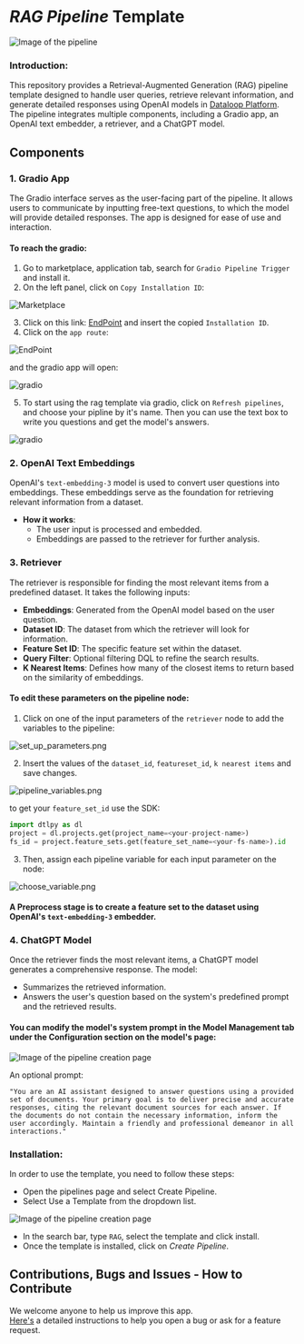 # *RAG Pipeline* Template

<img src="assets/rag_template.png" alt="Image of the pipeline">

### Introduction:

This repository provides a Retrieval-Augmented Generation (RAG) pipeline template designed to handle user queries,
retrieve relevant information, and generate detailed responses using OpenAI models
in [Dataloop Platform](https://dataloop.ai/).
The pipeline integrates multiple components, including a Gradio app, an OpenAI text embedder, a retriever, and a ChatGPT
model.

## Components

### 1. Gradio App

The Gradio interface serves as the user-facing part of the pipeline. It allows users to communicate by inputting
free-text questions, to which the model will provide detailed responses. The app is designed for ease of use and
interaction.

#### To reach the gradio:

1. Go to marketplace, application tab, search for `Gradio Pipeline Trigger` and install it.
2. On the left panel, click on `Copy Installation ID`:

<img src="assets/marketplace.png" alt="Marketplace">

3. Click on this link: [EndPoint](https://gate.dataloop.ai/api/v1/apps/<installation_id>) and insert the copied `Installation ID`.
4. Click on the `app route`:

<img src="assets/endpoint.png" alt="EndPoint">

and the gradio app will open:

<img src="assets/gradio.png" alt="gradio">

5. To start using the rag template via gradio, click on `Refresh pipelines`, and choose your pipline by it's name. Then you can use the text box to write you questions and get the model's answers.

<img src="assets/gradio_refresh.png" alt="gradio">

### 2. OpenAI Text Embeddings

OpenAI's `text-embedding-3` model is used to convert user questions into embeddings. These embeddings serve as the
foundation for retrieving relevant information from a dataset.

- **How it works**:
    - The user input is processed and embedded.
    - Embeddings are passed to the retriever for further analysis.

### 3. Retriever

The retriever is responsible for finding the most relevant items from a predefined dataset. It takes the following
inputs:

- **Embeddings**: Generated from the OpenAI model based on the user question.
- **Dataset ID**: The dataset from which the retriever will look for information.
- **Feature Set ID**: The specific feature set within the dataset.
- **Query Filter**: Optional filtering DQL to refine the search results.
- **K Nearest Items**: Defines how many of the closest items to return based on the similarity of embeddings.
#### To edit these parameters on the pipeline node:
1. Click on one of the input parameters of the `retriever` node to add the variables to the pipeline:

<img src="assets/set_up_parameters.png" alt="set_up_parameters.png">

2. Insert the values of the `dataset_id`, `featureset_id`, `k nearest items` and save changes.

<img src="assets/pipeline_variables.png" alt="pipeline_variables.png">

to get your `feature_set_id` use the SDK:
```python
import dtlpy as dl
project = dl.projects.get(project_name=<your-project-name>)
fs_id = project.feature_sets.get(feature_set_name=<your-fs-name>).id
```

3. Then, assign each pipeline variable for each input parameter on the node:

<img src="assets/choose_variable.png" alt="choose_variable.png">

#### A Preprocess stage is to create a feature set to the dataset using OpenAI's `text-embedding-3` embedder.

### 4. ChatGPT Model

Once the retriever finds the most relevant items, a ChatGPT model generates a comprehensive response. The model:

- Summarizes the retrieved information.
- Answers the user's question based on the system's predefined prompt and the retrieved results.

#### You can modify the model's system prompt in the Model Management tab under the Configuration section on the model's page:

<img src="assets/edit_system_prompt.png" alt="Image of the pipeline creation page">

An optional prompt:
```plaintext
"You are an AI assistant designed to answer questions using a provided set of documents. Your primary goal is to deliver precise and accurate responses, citing the relevant document sources for each answer. If the documents do not contain the necessary information, inform the user accordingly. Maintain a friendly and professional demeanor in all interactions."
```

### Installation:

In order to use the template, you need to follow these steps:

* Open the pipelines page and select Create Pipeline.
* Select Use a Template from the dropdown list.

<img src="assets/pipeline_create.png" alt="Image of the pipeline creation page">

* In the search bar, type `RAG`, select the template and click install.
* Once the template is installed, click on *Create Pipeline*.


## Contributions, Bugs and Issues - How to Contribute

We welcome anyone to help us improve this app.  
[Here's](CONTRIBUTING.md) a detailed instructions to help you open a bug or ask for a feature request.